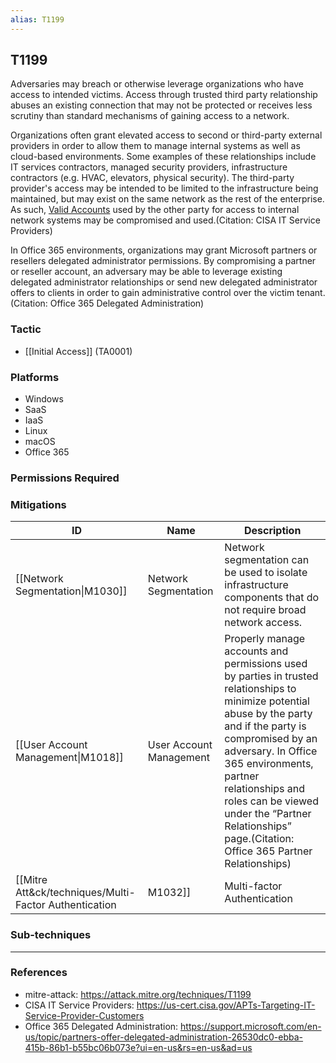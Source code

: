 ```yaml
---
alias: T1199
---
```


## T1199

Adversaries may breach or otherwise leverage organizations who have access to intended victims. Access through trusted third party relationship abuses an existing connection that may not be protected or receives less scrutiny than standard mechanisms of gaining access to a network.

Organizations often grant elevated access to second or third-party external providers in order to allow them to manage internal systems as well as cloud-based environments. Some examples of these relationships include IT services contractors, managed security providers, infrastructure contractors (e.g. HVAC, elevators, physical security). The third-party provider's access may be intended to be limited to the infrastructure being maintained, but may exist on the same network as the rest of the enterprise. As such, [Valid Accounts](https://attack.mitre.org/techniques/T1078) used by the other party for access to internal network systems may be compromised and used.(Citation: CISA IT Service Providers)

In Office 365 environments, organizations may grant Microsoft partners or resellers delegated administrator permissions. By compromising a partner or reseller account, an adversary may be able to leverage existing delegated administrator relationships or send new delegated administrator offers to clients in order to gain administrative control over the victim tenant.(Citation: Office 365 Delegated Administration)


### Tactic
- [[Initial Access]] (TA0001)

### Platforms
- Windows
- SaaS
- IaaS
- Linux
- macOS
- Office 365

### Permissions Required

### Mitigations

| ID | Name | Description |
| --- | --- | --- |
| [[Network Segmentation\|M1030]] | Network Segmentation | Network segmentation can be used to isolate infrastructure components that do not require broad network access. |
| [[User Account Management\|M1018]] | User Account Management | Properly manage accounts and permissions used by parties in trusted relationships to minimize potential abuse by the party and if the party is compromised by an adversary. In Office 365 environments, partner relationships and roles can be viewed under the “Partner Relationships” page.(Citation: Office 365 Partner Relationships)<br /> |
| [[Mitre Att&ck/techniques/Multi-Factor Authentication|M1032]] | Multi-factor Authentication | Require MFA for all delegated administrator accounts.(Citation: Microsoft Nobelium Admin Privileges) |

### Sub-techniques


---
### References

- mitre-attack: https://attack.mitre.org/techniques/T1199
- CISA IT Service Providers: https://us-cert.cisa.gov/APTs-Targeting-IT-Service-Provider-Customers
- Office 365 Delegated Administration: https://support.microsoft.com/en-us/topic/partners-offer-delegated-administration-26530dc0-ebba-415b-86b1-b55bc06b073e?ui=en-us&rs=en-us&ad=us

